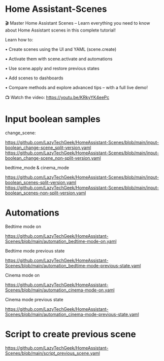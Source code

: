 # Home Assistant-Scenes

🎬 Master Home Assistant Scenes – Learn everything you need to know about Home Assistant scenes in this complete tutorial!

Learn how to:

• Create scenes using the UI and YAML (scene.create)

• Activate them with scene.activate and automations

• Use scene.apply and restore previous states

• Add scenes to dashboards

• Compare methods and explore advanced tips – with a full live demo!

📺 Watch the video: https://youtu.be/KRkyYK4eePc

# Input boolean samples

change_scene:

https://github.com/LazyTechGeek/HomeAssistant-Scenes/blob/main/input-boolean_change-scene_split-version.yaml
https://github.com/LazyTechGeek/HomeAssistant-Scenes/blob/main/input-boolean_change-scene_non-split-version.yaml

bedtime_mode & cinema_mode

https://github.com/LazyTechGeek/HomeAssistant-Scenes/blob/main/input-boolean_scenes-split-version.yaml
https://github.com/LazyTechGeek/HomeAssistant-Scenes/blob/main/input-boolean_scenes-non-split-version.yaml

# Automations
Bedtime mode on

https://github.com/LazyTechGeek/HomeAssistant-Scenes/blob/main/automation_bedtime-mode-on.yaml

Bedtime mode previous state

https://github.com/LazyTechGeek/HomeAssistant-Scenes/blob/main/automation_bedtime-mode-previous-state.yaml

Cinema mode on

https://github.com/LazyTechGeek/HomeAssistant-Scenes/blob/main/automation_cinema-mode-on.yaml

Cinema mode previous state

https://github.com/LazyTechGeek/HomeAssistant-Scenes/blob/main/automation_cinema-mode-previous-state.yaml

# Script to create previous scene

https://github.com/LazyTechGeek/HomeAssistant-Scenes/blob/main/script_previous_scene.yaml
